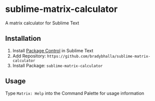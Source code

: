 # sublime-matrix-calculator
A matrix calculator for Sublime Text

## Installation

1. Install [Package Control](https://sublime.wbond.net/) in Sublime Text
2. Add Repository: `https://github.com/bradybhalla/sublime-matrix-calculator`
3. Install Package: `sublime-matrix-calculator`

## Usage
Type `Matrix: Help` into the Command Palette for usage information
